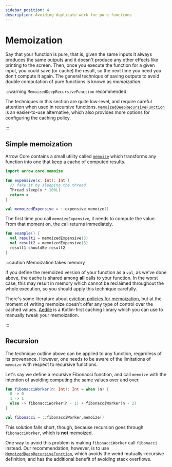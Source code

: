 ```yaml
---
sidebar_position: 4
description: Avoiding duplicate work for pure functions
---
```


# Memoization

Say that your function is pure, that is, given the same inputs it always
produces the same outputs and it doesn't produce any other effects like printing
to the screen. Then, once you execute the function for a given input, you could
save (or cache) the result, so the next time you need you don't compute it
again. The general technique of saving outputs to avoid double computation of
pure functions is known as _memoization_.

:::warning `MemoizedDeepRecursiveFunction` recommended

The techniques in this section are quite low-level, and require careful
attention when used in recursive functions. 
[`MemoizedDeepRecursiveFunction`](../recursive/#memoized-recursive-functions)
is an easier-to-use alternative, which also provides more options for
configuring the caching policy.

:::

## Simple memoization

<!--- TEST_NAME MemoizationTest -->

<!--- INCLUDE .*
import io.kotest.matchers.shouldBe
-->

Arrow Core contains a small utility called
[`memoize`](https://apidocs.arrow-kt.io/arrow-core/arrow.core/memoize.html)
which transforms any function into one that keep a cache of computed results.

```kotlin
import arrow.core.memoize

fun expensive(x: Int): Int {
  // fake it by sleeping the thread
  Thread.sleep(x * 100L)
  return x
}

val memoizedExpensive = ::expensive.memoize()
```

The first time you call `memoizeExpensive`, it needs to compute the value.
From that moment on, the call returns immediately.

```kotlin
fun example() {
  val result1 = memoizedExpensive(3)
  val result2 = memoizedExpensive(3)
  result1 shouldBe result2
}
```
<!--- KNIT example-memoize-01.kt -->
<!--- TEST assert -->

:::caution Memoization takes memory

If you define the memoized version of your function as a `val`, as we've done
above, the cache is shared among **all** calls to your function. In the worst
case, this may result in memory which cannot be reclaimed throughout the whole
execution, so you should apply this technique carefully.

There's some literature about [eviction policies for memoization](https://otee.dev/2021/08/18/cache-replacement-policy.html),
but at the moment of writing memoize doesn't offer any type of control over the
cached values. [Aedile](https://github.com/sksamuel/aedile) is a Kotlin-first
caching library which you can use to manually tweak your memoization.

:::

## Recursion

The technique outline above can be applied to any function, regardless of its
provenance. However, one needs to be aware of the limitations of `memoize` with
respect to recursive functions.

Let's say we define a recursive Fibonacci function, and call `memoize` with the
intention of avoiding computing the same values over and over.

<!--- INCLUDE
import arrow.core.memoize
-->
```kotlin
fun fibonacciWorker(n: Int): Int = when (n) {
  0 -> 0
  1 -> 1
  else -> fibonacciWorker(n - 1) + fibonacciWorker(n - 2)
}

val fibonacci = ::fibonacciWorker.memoize()
```

<!--- INCLUDE
fun example() {
  fibonacci(6) shouldBe 8
}
-->
<!--- KNIT example-memoize-02.kt -->
<!--- TEST assert -->

This solution falls short, though, because recursion goes through
`fibonacciWorker`, which is **not** memoized.

One way to avoid this problem is making `fibonacciWorker` call `fibonacci`
instead. Our recommendation, however, is to use
[`MemoizedDeepRecursiveFunction`](../recursive/#memoized-recursive-functions),
which avoids the weird mutually-recursive definition, and has the additional
benefit of avoiding stack overflows.
